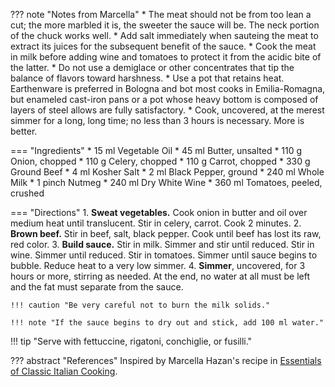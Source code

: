 ??? note "Notes from Marcella"
    * The meat should not be from too lean a cut; the more marbled it is, the sweeter the sauce will be. The neck portion of the chuck works well.
    * Add salt immediately when sauteing the meat to extract its juices for the subsequent benefit of the sauce.
    * Cook the meat in milk before adding wine and tomatoes to protect it from the acidic bite of the latter.
    * Do not use a demiglace or other concentrates that tip the balance of flavors toward harshness.
    * Use a pot that retains heat. Earthenware is preferred in Bologna and bot most cooks in Emilia-Romagna, but enameled cast-iron pans or a pot whose heavy bottom is composed of layers of steel allows are fully satisfactory.
    * Cook, uncovered, at the merest simmer for a long, long time; no less than 3 hours is necessary. More is better.

=== "Ingredients"
    * 15 ml Vegetable Oil
    * 45 ml Butter, unsalted
    * 110 g Onion, chopped
    * 110 g Celery, chopped
    * 110 g Carrot, chopped
    * 330 g Ground Beef
    * 4 ml Kosher Salt
    * 2 ml Black Pepper, ground
    * 240 ml Whole Milk
    * 1 pinch Nutmeg
    * 240 ml Dry White Wine
    * 360 ml Tomatoes, peeled, crushed

=== "Directions"
    1. **Sweat vegetables.** Cook onion in butter and oil over medium heat until translucent. Stir in celery, carrot. Cook 2 minutes.
    2. **Brown beef.** Stir in beef, salt, black pepper. Cook until beef has lost its raw, red color.
    3. **Build sauce.** Stir in milk. Simmer and stir until reduced. Stir in wine. Simmer until reduced. Stir in tomatoes. Simmer until sauce begins to bubble. Reduce heat to a very low simmer.
    4. **Simmer**, uncovered, for 3 hours or more, stirring as needed. At the end, no water at all must be left and the fat must separate from the sauce.

    !!! caution "Be very careful not to burn the milk solids."

    !!! note "If the sauce begins to dry out and stick, add 100 ml water."

!!! tip "Serve with fettuccine, rigatoni, conchiglie, or fusilli."

??? abstract "References"
    Inspired by Marcella Hazan's recipe in [Essentials of Classic Italian Cooking](https://smile.amazon.com/gp/product/039458404X).
